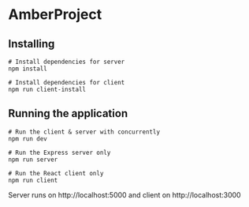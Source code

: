 # AmberProject


## Installing

```
# Install dependencies for server
npm install
```

```
# Install dependencies for client
npm run client-install
```

## Running the application

```
# Run the client & server with concurrently
npm run dev
```

```
# Run the Express server only
npm run server
```

```
# Run the React client only
npm run client
```

Server runs on http://localhost:5000 and client on http://localhost:3000

